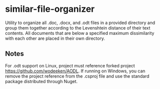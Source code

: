 # similar-file-organizer

Utility to organize all .doc, .docx, and .odt files in a provided directory and group them together according to the Levenshtein distance of their text contents. All documents that are below a specified maximum dissimilarity with each other are placed in their own directory. 

## Notes 
For .odt support on Linux, project must reference forked project https://github.com/wodeeken/AODL. If running on Windows, you can remove the project reference from the .csproj file and use the standard package distributed through Nuget.
